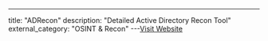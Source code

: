 ---
title: "ADRecon"
description: "Detailed Active Directory Recon Tool"
external_category: "OSINT & Recon"
---[Visit Website](https://github.com/sense-of-security/ADRecon)

